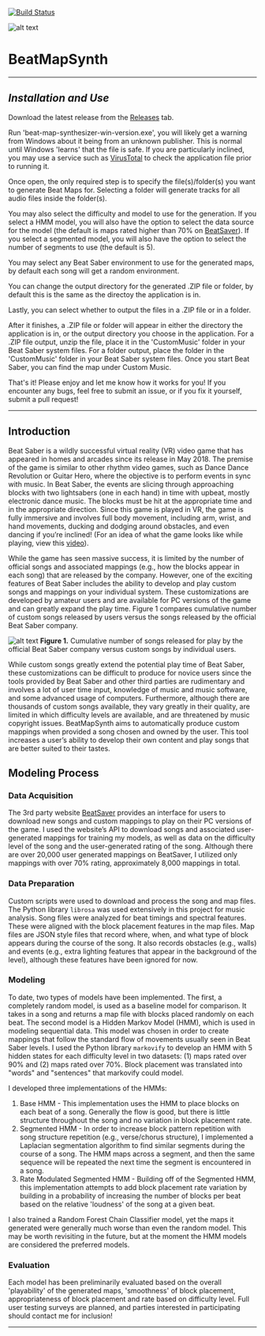 [![Build Status](https://dev.azure.com/ChaseRosendale/BeatMapSynthesizer/_apis/build/status/theace0296.BeatMapSynthesizer?branchName=gui)](https://dev.azure.com/ChaseRosendale/BeatMapSynthesizer/_build/latest?definitionId=1&branchName=gui)

![alt text](https://github.com/wvsharber/BeatMapSynthesizer/blob/master/beatMapSynth_Banner.jpg "Image credit: fellow Beat Saber enthusiast, Jacob Joyce")

# BeatMapSynth

---

## _Installation and Use_ 

Download the latest release from the [Releases](https://github.com/theace0296/BeatMapSynthesizer/releases) tab.

Run 'beat-map-synthesizer-win-version.exe', you will likely get a warning from Windows about it being from an unknown publisher. This is normal until Windows 'learns' that the file is safe. If you are particularly inclined, you may use a service such as [VirusTotal](https://www.virustotal.com/) to check the application file prior to running it.

Once open, the only required step is to specify the file(s)/folder(s) you want to generate Beat Maps for. Selecting a folder will generate tracks for all audio files inside the folder(s). 

You may also select the difficulty and model to use for the generation. If you select a HMM model, you will also have the option to select the data source for the model (the default is maps rated higher than 70% on [BeatSaver](https://beatsaver.com/)). If you select a segmented model, you will also have the option to select the number of segments to use (the default is 5).

You may select any Beat Saber environment to use for the generated maps, by default each song will get a random environment.

You can change the output directory for the generated .ZIP file or folder, by default this is the same as the directoy the application is in. 

Lastly, you can select whether to output the files in a .ZIP file or in a folder.

After it finishes, a .ZIP file or folder will appear in either the directory the application is in, or the output directory you choose in the application. For a .ZIP file output, unzip the file, place it in the 'CustomMusic' folder in your Beat Saber system files. For a folder output, place the folder in the 'CustomMusic' folder in your Beat Saber system files. Once you start Beat Saber, you can find the map under Custom Music.

That's it! Please enjoy and let me know how it works for you! If you encounter any bugs, feel free to submit an issue, or if you fix it yourself, submit a pull request! 

---

## Introduction
Beat Saber is a wildly successful virtual reality (VR) video game that has appeared in homes and arcades since its release in May 2018. The premise of the game is similar to other rhythm video games, such as Dance Dance Revolution or Guitar Hero, where the objective is to perform events in sync with music. In Beat Saber, the events are slicing through approaching blocks with two lightsabers (one in each hand) in time with upbeat, mostly electronic dance music. The blocks must be hit at the appropriate time and in the appropriate direction. Since this game is played in VR, the game is fully immersive and involves full body movement, including arm, wrist, and hand movements, ducking and dodging around obstacles, and even dancing if you’re inclined! (For an idea of what the game looks like while playing, view this [video](https://www.youtube.com/watch?v=c9hP7jbJTk0)). 

While the game has seen massive success, it is limited by the number of official songs and associated mappings (e.g., how the blocks appear in each song) that are released by the company. However, one of the exciting features of Beat Saber includes the ability to develop and play custom songs and mappings on your individual system. These customizations are developed by amateur users and are available for PC versions of the game and can greatly expand the play time. Figure 1 compares cumulative number of custom songs released by users versus the songs released by the official Beat Saber company.

![alt text](https://github.com/wvsharber/BeatMapSynthesizer/blob/master/reports/Figures/Figure1_CumulativeSongsReleased.png "Figure 1")
__Figure 1.__ Cumulative number of songs released for play by the official Beat Saber company versus custom songs by individual users.

While custom songs greatly extend the potential play time of Beat Saber, these customizations can be difficult to produce for novice users since the tools provided by Beat Saber and other third parties are rudimentary and involves a lot of user time input, knowledge of music and music software, and some advanced usage of computers. Furthermore, although there are thousands of custom songs available, they vary greatly in their quality, are limited in which difficulty levels are available, and are threatened by music copyright issues. BeatMapSynth aims to automatically produce custom mappings when provided a song chosen and owned by the user. This tool increases a user’s ability to develop their own content and play songs that are better suited to their tastes.

## Modeling Process
### Data Acquisition
The 3rd party website [BeatSaver](https://beatsaver.com/) provides an interface for users to download new songs and custom mappings to play on their PC versions of the game. I used the website’s API to download songs and associated user-generated mappings for training my models, as well as data on the difficulty level of the song and the user-generated rating of the song. Although there are over 20,000 user generated mappings on BeatSaver, I utilized only mappings with over 70% rating, approximately 8,000 mappings in total.

### Data Preparation
Custom scripts were used to download and process the song and map files. The Python library `librosa` was used extensively in this project for music analysis. Song files were analyzed for beat timings and spectral features. These were aligned with the block placement features in the map files. Map files are JSON style files that record where, when, and what type of block appears during the course of the song. It also records obstacles (e.g., walls) and events (e.g., extra lighting features that appear in the background of the level), although these features have been ignored for now.

### Modeling
To date, two types of models have been implemented. The first, a completely random model, is used as a baseline model for comparison. It takes in a song and returns a map file with blocks placed randomly on each beat. The second model is a Hidden Markov Model (HMM), which is used in modeling sequential data.  This model was chosen in order to create mappings that follow the standard flow of movements usually seen in Beat Saber levels. I used the Python library `markovify` to develop an HMM with 5 hidden states for each difficulty level in two datasets: (1) maps rated over 90% and (2) maps rated over 70%. Block placement was translated into "words" and "sentences" that markovify could model.

I developed three implementations of the HMMs:
1. Base HMM - This implementation uses the HMM to place blocks on each beat of a song. Generally the flow is good, but there is little structure throughout the song and no variation in block placement rate.
2. Segmented HMM - In order to increase block pattern repetition with song structure repetition (e.g., verse/chorus structure), I implemented a Laplacian segmentation algorithm to find similar segments during the course of a song. The HMM maps across a segment, and then the same sequence will be repeated the next time the segment is encountered in a song.
3. Rate Modulated Segmented HMM - Building off of the Segmented HMM, this implementation attempts to add block placement rate variation by building in a probability of increasing the number of blocks per beat based on the relative 'loudness' of the song at a given beat. 

I also trained a Random Forest Chain Classifier model, yet the maps it generated were generally much worse than even the random model. This may be worth revisiting in the future, but at the moment the HMM models are considered the preferred models.

### Evaluation
Each model has been preliminarily evaluated based on the overall 'playability' of the generated maps, 'smoothness' of block placement, appropriateness of block placement and rate based on difficulty level. Full user testing surveys are planned, and parties interested in participating should contact me for inclusion! 

---
